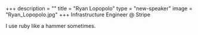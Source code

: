+++
description = ""
title = "Ryan Lopopolo"
type = "new-speaker"
image = "Ryan_Lopopolo.jpg"
+++
Infrastructure Engineer @ Stripe

I use ruby like a hammer sometimes.